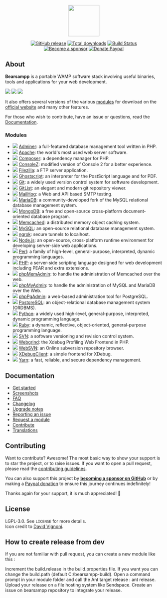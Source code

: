 <p align="center"><a href="https://github.com/bearsampp" target="_blank"><img width="100" src="https://bearsampp.github.io/img/panda-logo.png"></a></p>

<p align="center">
  <a href="https://github.com/bearsampp/release/latest"><img src="https://img.shields.io/github/release/bearsampp/bearsampp.svg?style=flat-square" alt="GitHub release"></a>
  <a href="https://github.com/bearsampp/releases"><img src="https://img.shields.io/github/downloads/bearsampp/bearsampp/total.svg?style=flat-square" alt="Total downloads"></a>
  <a href="https://github.com/bearsampp/bearsampp/actions?workflow=build"><img src="https://img.shields.io/github/workflow/status/bearsampp/bearsampp/build?label=build&logo=github&style=flat-square" alt="Build Status"></a>
  <br /><a href="https://github.com/sponsors/N6REJ"><img src="https://img.shields.io/badge/sponsor-N6REJ-181717.svg?logo=github&style=flat-square" alt="Become a sponsor"></a>
  <a href="https://www.paypal.me/BearLeeAble"><img src="https://img.shields.io/badge/donate-paypal-00457c.svg?logo=paypal&style=flat-square" alt="Donate Paypal"></a>
</p>

## About

**Bearsampp** is a portable WAMP software stack involving useful binaries, tools and applications for your web development.

![](https://bearsampp.github.io/img/screenshots/menu1.png)  ![](https://bearsampp.github.io/img/screenshots/menu2.png)  ![](https://bearsampp.github.io/img/screenshots/menu-tools2.png)

It also offers several versions of the various [modules](https://github.com/bearsampp/modules) for download on the
[official website](https://bearsampp.github.io) and many other features.<br />

For those who wish to contribute, have an issue or questions, read the [Documentation](https://bearsampp.github.io/doc).

### Modules

* ![](https://bearsampp.github.io/img/modules/type-app.png) [Adminer](https://github.com/bearsampp/modules/adminer): a full-featured database management tool written in PHP.
* ![](https://bearsampp.github.io/img/modules/type-bin.png) [Apache](https://github.com/bearsampp/modules/apache): the world's most used web server software.
* ![](https://bearsampp.github.io/img/modules/type-tool.png) [Composer](https://github.com/bearsampp/modules/composer): a dependency manager for PHP.
* ![](https://bearsampp.github.io/img/modules/type-tool.png) [ConsoleZ](https://github.com/bearsampp/modules/consolez): modified version of Console 2 for a better experience.
* ![](https://bearsampp.github.io/img/modules/type-bin.png) [Filezilla](https://github.com/bearsampp/modules/filezilla): a FTP server application.
* ![](https://bearsampp.github.io/img/modules/type-tool.png) [Ghostscript](https://github.com/bearsampp/modules/ghostscript): an interpreter for the PostScript language and for PDF.
* ![](https://bearsampp.github.io/img/modules/type-tool.png) [Git](https://github.com/bearsampp/modules/git): a widely used version control system for software development.
* ![](https://bearsampp.github.io/img/modules/type-app.png) [GitList](https://github.com/bearsampp/modules/gitlist): an elegant and modern git repository viewer.
* ![](https://bearsampp.github.io/img/modules/type-bin.png) [MailHog](https://github.com/bearsampp/modules/mailhog): a Web and API based SMTP testing.
* ![](https://bearsampp.github.io/img/modules/type-bin.png) [MariaDB](https://github.com/bearsampp/modules/mariadb): a community-developed fork of the MySQL relational database management system.
* ![](https://bearsampp.github.io/img/modules/type-bin.png) [MongoDB](https://github.com/bearsampp/modules/mongodb): a free and open-source cross-platform document-oriented database program.
* ![](https://bearsampp.github.io/img/modules/type-bin.png) [Memcached](https://github.com/bearsampp/modules/memcached): a distributed memory object caching system.
* ![](https://bearsampp.github.io/img/modules/type-bin.png) [MySQL](https://github.com/bearsampp/modules/mysql): an open-source relational database management system.
* ![](https://bearsampp.github.io/img/modules/type-tool.png) [ngrok](https://github.com/bearsampp/modules/ngrok): secure tunnels to localhost.
* ![](https://bearsampp.github.io/img/modules/type-bin.png) [Node.js](https://github.com/bearsampp/modules/nodejs): an open-source, cross-platform runtime environment for developing server-side web applications.
* ![](https://bearsampp.github.io/img/modules/type-tool.png) [Perl](https://github.com/bearsampp/modules/perl): a family of high-level, general-purpose, interpreted, dynamic programming languages.
* ![](https://bearsampp.github.io/img/modules/type-bin.png) [PHP](https://github.com/bearsampp/modules/php): a server-side scripting language designed for web development including PEAR and extra extensions.
* ![](https://bearsampp.github.io/img/modules/type-app.png) [phpMemAdmin](https://github.com/bearsampp/modules/phpmemadmin): to handle the administration of Memcached over the web.
* ![](https://bearsampp.github.io/img/modules/type-app.png) [phpMyAdmin](https://github.com/bearsampp/modules/phpmyadmin): to handle the administration of MySQL and MariaDB over the Web.
* ![](https://bearsampp.github.io/img/modules/type-app.png) [phpPgAdmin](https://github.com/bearsampp/modules/phppgadmin): a web-based administration tool for PostgreSQL.
* ![](https://bearsampp.github.io/img/modules/type-bin.png) [PostgreSQL](https://github.com/bearsampp/modules/postgresql): an object-relational database management system (ORDBMS).
* ![](https://bearsampp.github.io/img/modules/type-tool.png) [Python](https://github.com/bearsampp/modules/python): a widely used high-level, general-purpose, interpreted, dynamic programming language.
* ![](https://bearsampp.github.io/img/modules/type-tool.png) [Ruby](https://github.com/bearsampp/modules/ruby): a dynamic, reflective, object-oriented, general-purpose programming language.
* ![](https://bearsampp.github.io/img/modules/type-bin.png) [SVN](https://github.com/bearsampp/modules/svn): a software versioning and revision control system.
* ![](https://bearsampp.github.io/img/modules/type-app.png) [Webgrind](https://github.com/bearsampp/modules/webgrind): the Xdebug Profiling Web Frontend in PHP.
* ![](https://bearsampp.github.io/img/modules/type-app.png) [WebSVN](https://github.com/bearsampp/modules/websvn): an Online subversion repository browser.
* ![](https://bearsampp.github.io/img/modules/type-tool.png) [XDebugClient](https://github.com/bearsampp/modules/xdc): a simple frontend for XDebug.
* ![](https://bearsampp.github.io/img/modules/type-tool.png) [Yarn](https://github.com/bearsampp/modules/yarn): a fast, reliable, and secure dependency management.

## Documentation

* [Get started](https://bearsampp.github.io/doc/get-started)
* [Screenshots](https://bearsampp.github.io/doc/screenshots)
* [FAQ](https://bearsampp.github.io/doc/faq)
* [Changelog](https://bearsampp.github.io/doc/changelog)
* [Upgrade notes](https://bearsampp.github.io/doc/upgrade-notes)
* [Reporting an issue](https://bearsampp.github.io/doc/reporting-issue)
* [Request a module](https://bearsampp.github.io/doc/request-module)
* [Contribute](https://bearsampp.github.io/doc/contribute)
* [Translations](https://bearsampp.github.io/doc/translations)

## Contributing

Want to contribute? Awesome! The most basic way to show your support is to star the project, or to raise issues. If
you want to open a pull request, please read the [contributing guidelines](.github/CONTRIBUTING.md).

You can also support this project by [**becoming a sponsor on GitHub**](https://github.com/sponsors/crazy-max) or by
making a [Paypal donation](https://www.paypal.me/crazyws) to ensure this journey continues indefinitely!

Thanks again for your support, it is much appreciated! :pray:

## License

LGPL-3.0. See `LICENSE` for more details.<br />
Icon credit to [David Vignoni](http://www.icon-king.com/).

## How to create release from dev
If you are not familiar with pull request, you can create a new module like this :

Increment the build.release in the build.properties file.
If you want you can change the build.path (default C:\bearsampp-build).
Open a command prompt in your module folder and call the Ant target release : ant release.
Upload your release on a file hosting system like Sendspace.
Create an issue on bearsampp repository to integrate your release.
